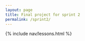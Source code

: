 ```yaml
---
layout: page
title: Final project for sprint 2
permalink: /sprint2/
---
```


{% include nav/lessons.html %}